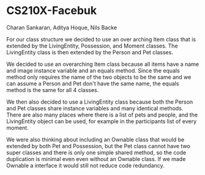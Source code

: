 # CS210X-Facebuk
Charan Sankaran, Aditya Hoque, Nils Backe

For our class structure we decided to use an over arching Item class that is extended by the LivingEntity,
Possession, and Moment classes. The LivingEntity class is then extended by the Person and Pet classes.

We decided to use an overarching Item class because all items have a name and image instance variable and
an equals method. Since the equals method only requires the name of the two objects to be the same and we
can assume a Person and Pet don't have the same name, the equals method is the same for all 4 classes.

We then also decided to use a LivingEntity class because both the Person and Pet classes share instance
variables and many identical methods. There are also many places where there is a list of pets and people,
and the LivingEntity object can be used, for example in the participants list of every moment.

We were also thinking about including an Ownable class that would be extended by both Pet and Possession,
but the Pet class cannot have two super classes and there is only one simple shared method, so the code
duplication is minimal even even without an Ownable class. If we made Ownable a interface it would still
not reduce code redundancy.

